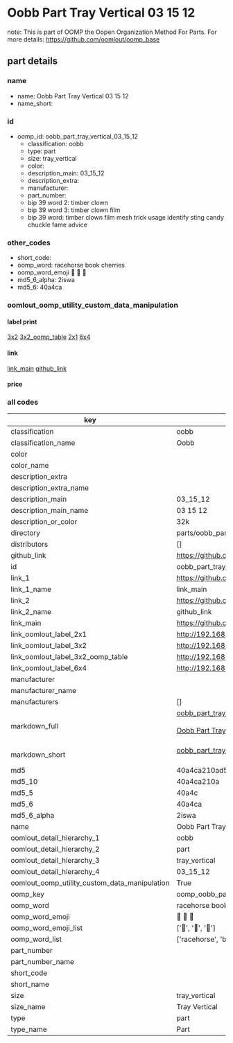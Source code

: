 # Oobb Part Tray Vertical 03 15 12  

note: This is part of OOMP the Oopen Organization Method For Parts. For more details: https://github.com/oomlout/oomp_base

##  part details





### name
* name: Oobb Part Tray Vertical 03 15 12
* name_short: 
### id
* oomp_id: oobb_part_tray_vertical_03_15_12
  * classification: oobb
  * type: part
  * size: tray_vertical
  * color: 
  * description_main: 03_15_12
  * description_extra: 
  * manufacturer: 
  * part_number: 
  * bip 39 word 2: timber clown
  * bip 39 word 3: timber clown film
  * bip 39 word: timber clown film mesh trick usage identify sting candy chuckle fame advice

### other_codes
* short_code: 
* oomp_word: racehorse book cherries
* oomp_word_emoji :racehorse: :book: :cherries:
* md5_6_alpha: 2iswa
* md5_6: 40a4ca






### oomlout_oomp_utility_custom_data_manipulation
#### label print
[3x2](http://192.168.1.245:1112/?label=oomp%202iswa)
[3x2_oomp_table](http://192.168.1.107:1112/?label=oomp%202iswa)
[2x1](http://192.168.1.242:1112/?label=oomp%202iswa)
[6x4](http://192.168.1.55:1112/?label=oomp%202iswa)    

#### link

[link_main](https://github.com/oomlout/oomlout_oomp_current_version_messy/tree/main/parts/oobb_part_tray_vertical_03_15_12) [github_link](https://github.com/oomlout/oomlout_oomp_part_src/tree/main/parts/oobb_part_tray_vertical_03_15_12)                             

#### price







### all codes 
| key | value |  
| --- | --- |  
| classification | oobb |  
| classification_name | Oobb |  
| color |  |  
| color_name |  |  
| description_extra |  |  
| description_extra_name |  |  
| description_main | 03_15_12 |  
| description_main_name | 03 15 12 |  
| description_or_color | 32k |  
| directory | parts/oobb_part_tray_vertical_03_15_12 |  
| distributors | [] |  
| github_link | https://github.com/oomlout/oomlout_oomp_part_src/tree/main/parts/oobb_part_tray_vertical_03_15_12 |  
| id | oobb_part_tray_vertical_03_15_12 |  
| link_1 | https://github.com/oomlout/oomlout_oomp_current_version_messy/tree/main/parts/oobb_part_tray_vertical_03_15_12 |  
| link_1_name | link_main |  
| link_2 | https://github.com/oomlout/oomlout_oomp_part_src/tree/main/parts/oobb_part_tray_vertical_03_15_12 |  
| link_2_name | github_link |  
| link_main | https://github.com/oomlout/oomlout_oomp_current_version_messy/tree/main/parts/oobb_part_tray_vertical_03_15_12 |  
| link_oomlout_label_2x1 | http://192.168.1.242:1112/?label=oomp%202iswa |  
| link_oomlout_label_3x2 | http://192.168.1.245:1112/?label=oomp%202iswa |  
| link_oomlout_label_3x2_oomp_table | http://192.168.1.107:1112/?label=oomp%202iswa |  
| link_oomlout_label_6x4 | http://192.168.1.55:1112/?label=oomp%202iswa |  
| manufacturer |  |  
| manufacturer_name |  |  
| manufacturers | [] |  
| markdown_full | [oobb_part_tray_vertical_03_15_12](https://github.com/oomlout/oomlout_oomp_current_version_messy/tree/main/parts/oobb_part_tray_vertical_03_15_12)<br>[](https://github.com/oomlout/oomlout_oomp_current_version_messy/tree/main/parts/oobb_part_tray_vertical_03_15_12)<br>[Oobb Part Tray Vertical 03 15 12](https://github.com/oomlout/oomlout_oomp_current_version_messy/tree/main/parts/oobb_part_tray_vertical_03_15_12)<br><br> |  
| markdown_short | [oobb_part_tray_vertical_03_15_12](https://github.com/oomlout/oomlout_oomp_current_version_messy/tree/main/parts/oobb_part_tray_vertical_03_15_12)<br><br> |  
| md5 | 40a4ca210ad5ee13be7438bcac8b0711 |  
| md5_10 | 40a4ca210a |  
| md5_5 | 40a4c |  
| md5_6 | 40a4ca |  
| md5_6_alpha | 2iswa |  
| name | Oobb Part Tray Vertical 03 15 12 |  
| oomlout_detail_hierarchy_1 | oobb |  
| oomlout_detail_hierarchy_2 | part |  
| oomlout_detail_hierarchy_3 | tray_vertical |  
| oomlout_detail_hierarchy_4 | 03_15_12 |  
| oomlout_oomp_utility_custom_data_manipulation | True |  
| oomp_key | oomp_oobb_part_tray_vertical_03_15_12 |  
| oomp_word | racehorse book cherries |  
| oomp_word_emoji | :racehorse: :book: :cherries: |  
| oomp_word_emoji_list | [':racehorse:', ':book:', ':cherries:'] |  
| oomp_word_list | ['racehorse', 'book', 'cherries'] |  
| part_number |  |  
| part_number_name |  |  
| short_code |  |  
| short_name |  |  
| size | tray_vertical |  
| size_name | Tray Vertical |  
| type | part |  
| type_name | Part |  
